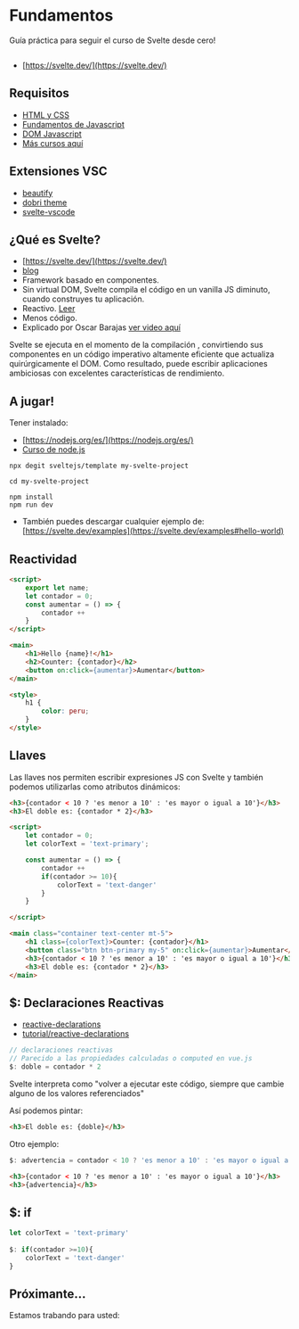 # Fundamentos
Guía práctica para seguir el curso de Svelte desde cero!

<img :src="$withBase('/img/svelte.png')">

- [https://svelte.dev/](https://svelte.dev/)

## Requisitos

- [HTML y CSS](https://www.youtube.com/watch?v=rr2H086z16s&list=PLPl81lqbj-4LKo66cEts5yC_AjOvqKptm)
- [Fundamentos de Javascript](https://www.youtube.com/watch?v=Z4TuS0HEJP8&list=PLPl81lqbj-4I2ZOzryjPKxfhK3BzTlaJ7)
- [DOM Javascript](https://www.youtube.com/watch?v=11MEBKljhFc&list=PLPl81lqbj-4I2ZOzryjPKxfhK3BzTlaJ7&index=3)
- [Más cursos aquí](https://bluuweb.github.io/)

## Extensiones VSC

- [beautify](https://marketplace.visualstudio.com/items?itemName=HookyQR.beautify)
- [dobri theme](https://marketplace.visualstudio.com/items?itemName=sldobri.bunker)
- [svelte-vscode](https://marketplace.visualstudio.com/items?itemName=svelte.svelte-vscode)

## ¿Qué es Svelte?

- [https://svelte.dev/](https://svelte.dev/)
- [blog](https://svelte.dev/blog/svelte-3-rethinking-reactivity)
- Framework basado en componentes.
- Sin virtual DOM, Svelte compila el código en un vanilla JS diminuto, cuando construyes tu aplicación.
- Reactivo. [Leer](https://svelte.dev/blog/svelte-3-rethinking-reactivity)
- Menos código.
- Explicado por Oscar Barajas [ver video aquí](https://www.youtube.com/watch?v=YyF_9Tg0DcE)

Svelte se ejecuta en el momento de la compilación , convirtiendo sus componentes en un código imperativo altamente eficiente que actualiza quirúrgicamente el DOM. Como resultado, puede escribir aplicaciones ambiciosas con excelentes características de rendimiento.

## A jugar!

Tener instalado:
- [https://nodejs.org/es/](https://nodejs.org/es/)
- [Curso de node.js](https://www.youtube.com/watch?v=mG4U9t5nWG8&list=PLPl81lqbj-4IEnmCXEJeEXPepr8gWtsl6)

```
npx degit sveltejs/template my-svelte-project
 
cd my-svelte-project

npm install
npm run dev
```

- También puedes descargar cualquier ejemplo de: [https://svelte.dev/examples](https://svelte.dev/examples#hello-world)

## Reactividad
```html
<script>
	export let name;
	let contador = 0;
	const aumentar = () => {
		contador ++
	}
</script>

<main>
	<h1>Hello {name}!</h1>
	<h2>Counter: {contador}</h2>
	<button on:click={aumentar}>Aumentar</button>
</main>

<style>
	h1 {
		color: peru;
	}
</style>
```

## Llaves
Las llaves nos permiten escribir expresiones JS con Svelte y también podemos utilizarlas como atributos dinámicos:

```html
<h3>{contador < 10 ? 'es menor a 10' : 'es mayor o igual a 10'}</h3>
<h3>El doble es: {contador * 2}</h3>
```

```html
<script>
	let contador = 0;
	let colorText = 'text-primary';

	const aumentar = () => {
		contador ++
		if(contador >= 10){
			colorText = 'text-danger'
		}
	}

</script>

<main class="container text-center mt-5">
	<h1 class={colorText}>Counter: {contador}</h1>
	<button class="btn btn-primary my-5" on:click={aumentar}>Aumentar</button>
	<h3>{contador < 10 ? 'es menor a 10' : 'es mayor o igual a 10'}</h3>
	<h3>El doble es: {contador * 2}</h3>
</main>
```

## $: Declaraciones Reactivas 
- [reactive-declarations](https://svelte.dev/examples#reactive-declarations)
- [tutorial/reactive-declarations](https://svelte.dev/tutorial/reactive-declarations)

```js
// declaraciones reactivas 
// Parecido a las propiedades calculadas o computed en vue.js
$: doble = contador * 2
```
Svelte interpreta como "volver a ejecutar este código, siempre que cambie alguno de los valores referenciados"

Así podemos pintar:

```html
<h3>El doble es: {doble}</h3>
```

Otro ejemplo:
```js
$: advertencia = contador < 10 ? 'es menor a 10' : 'es mayor o igual a 10'
```
```html
<h3>{contador < 10 ? 'es menor a 10' : 'es mayor o igual a 10'}</h3>
<h3>{advertencia}</h3>
```

## $: if
```js
let colorText = 'text-primary'
	
$: if(contador >=10){
	colorText = 'text-danger'
} 
```


## Próximante...
Estamos trabando para usted: <br>
<img :src="$withBase('/img/trabajar.gif')">
